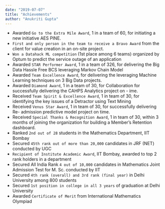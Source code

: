 ```yaml
---
date: "2019-07-07"
title: "Achievements"
author: "Anukriti Gupta"
---
```


-  Awarded `Go to the Extra Mile Award`, 1 in a team of 60, for initiating a new initiative AES PINE.
-  `First and only person in the team to receive a Bravo Award` from the client for value creation in an on-site project.
-  `Won a Datahack ML competition` (1st place among 6 teams) organized by Optum to predict the service outage of an application
-  Awarded `STAR Performer Award`, 1 in a team of 326, for delivering the Big Data Hassle Free BCS leveraging Markov Chain Model
-  Awarded `Team Excellence Award`, for delivering the leveraging Machine Learning techniques on 3 Big Data projects.
-  Awarded `Diamond Award`, 1 in a team of 30, for Collaboration for successfully delivering the CAHPS Analytics project on - ime.
-  Received `Team Spirit & Excellence Award`, 1 in team of 30, for identifying the key issues of a Detractor using Text Mining 
-  Received `Venus Star Award`, 1 in team of 30, for successfully delivering Re- admission predictive model project on time.
-  Received `Special Thanks & Recognition Award`, 1 in team of 30, within 3 months of joining the organization for building a Member’s Retention dashboard.
-  Ranked `2nd out of 28` students in the Mathematics Department, IIT Bombay 
-  Secured `45th rank out of more than 20,000` candidates in JRF (NET) conducted by UGC 
-  `Recipient of Institute Academic Award`, IIT Bombay, awarded to top 2 rank holders in a department
-  Secured All India Rank `4 out of 10,000` candidates in Mathematics Joint Admission Test for M. Sc. conducted by IIT 
-  Secured `4th rank (overall) and 3rd rank (final year)` in Delhi University among 800 students 
-  Secured `1st position in college in all 3 years` of graduation at Delhi University
-  Awarded `Certificate of Merit` from International Mathematics Olympiad